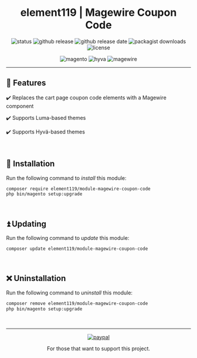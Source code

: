 <div align="center">

<!-- Module Image Here -->

</div>

<h1 align="center">element119 | Magewire Coupon Code</h1>

<div align="center">

![status](https://img.shields.io/badge/status-active-5fc238.svg)
![github release](https://img.shields.io/github/v/release/pykettk/module-magewire-coupon-code?color=ffbf00&label=version)
![github release date](https://img.shields.io/github/release-date/pykettk/module-magewire-coupon-code?color=8b32a8&label=last%20release)
![packagist downloads](https://img.shields.io/packagist/dt/element119/module-magewire-coupon-code?color=ff0000)
![license](https://img.shields.io/badge/license-OSL-ff00dd.svg)

![magento](https://img.shields.io/badge/Magento-^2.4.4-ec6611.svg)
![hyva](https://img.shields.io/badge/Hyvä_Themes-Compatible-1abc9c.svg)
![magewire](https://img.shields.io/badge/Magewire-Component-0a27ff.svg)

</div>

---

## 📝 Features
✔️ Replaces the cart page coupon code elements with a Magewire component

✔️ Supports Luma-based themes

✔️ Supports Hyvä-based themes

<br/>

## 🔌 Installation
Run the following command to *install* this module:
```bash
composer require element119/module-magewire-coupon-code
php bin/magento setup:upgrade
```

<br/>

## ⏫ Updating
Run the following command to *update* this module:
```bash
composer update element119/module-magewire-coupon-code
```

<br/>

## ❌ Uninstallation
Run the following command to *uninstall* this module:
```bash
composer remove element119/module-magewire-coupon-code
php bin/magento setup:upgrade
```

<br/>

---

<div align="center">

[![paypal](https://www.paypalobjects.com/en_US/i/btn/btn_donateCC_LG.gif)](https://paypal.me/pykettk)

For those that want to support this project.

</div>
